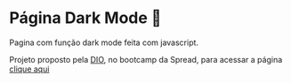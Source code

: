 # Página Dark Mode :flashlight:
Pagina com função dark mode feita com javascript.



Projeto proposto pela [DIO](https://dio.me/sign-up?ref=VBIRSBTASJ), no bootcamp da Spread, para acessar a página [clique aqui ](https://modedarkjs.netlify.app/)

